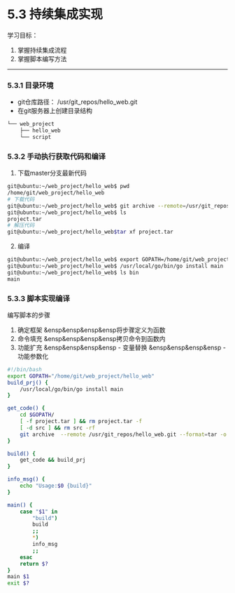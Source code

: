 # 5.3 持续集成实现
学习目标：

1. 掌握持续集成流程
2. 掌握脚本编写方法

---

### 5.3.1 目录环境

- git仓库路径：
/usr/git_repos/hello_web.git
- 在git服务器上创建目录结构
```bash
└── web_project
    ├── hello_web
    └── script
```

### 5.3.2 手动执行获取代码和编译
1. 下载master分支最新代码
```bash
git@ubuntu:~/web_project/hello_web$ pwd
/home/git/web_project/hello_web
# 下载代码
git@ubuntu:~/web_project/hello_web$ git archive --remote=/usr/git_repos/hello_web.git --format=tar -o project.tar master
git@ubuntu:~/web_project/hello_web$ ls
project.tar
# 解压代码
git@ubuntu:~/web_project/hello_web$tar xf project.tar
```

2. 编译
```bash
git@ubuntu:~/web_project/hello_web$ export GOPATH=/home/git/web_project/hello_web/
git@ubuntu:~/web_project/hello_web$ /usr/local/go/bin/go install main
git@ubuntu:~/web_project/hello_web$ ls bin
main
```

### 5.3.3 脚本实现编译
编写脚本的步骤
1. 确定框架
&ensp&ensp&ensp&ensp将步骤定义为函数
2. 命令填充
&ensp&ensp&ensp&ensp拷贝命令到函数内
3. 功能扩充
&ensp&ensp&ensp&ensp - 变量替换
&ensp&ensp&ensp&ensp - 功能参数化

```bash
#!/bin/bash
export GOPATH="/home/git/web_project/hello_web"
build_prj() {
	/usr/local/go/bin/go install main
}

get_code() {
	cd $GOPATH/
	[ -f project.tar ] && rm project.tar -f
	[ -d src ] && rm src -rf
	git archive  --remote /usr/git_repos/hello_web.git --format=tar -o project.tar master && tar xf project.tar
}

build() {
	get_code && build_prj
}

info_msg() {
	echo "Usage:$0 {build}"
}

main() {
	case "$1" in
	    "build")
		build
		;;
	    *)
		info_msg
		;;
	esac
	return $?
}
main $1
exit $?
```
